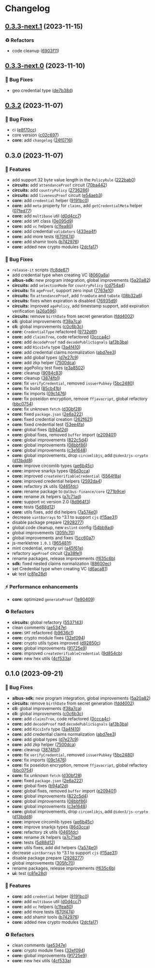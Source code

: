 # Changelog

## [0.3.3-next.1](https://github.com/mfactory-lab/albus/compare/@albus-finance/core-v0.3.3-next.0...@albus-finance/core-v0.3.3-next.1) (2023-11-15)


### ♻️ Refactors

* code cleanup ([6903f11](https://github.com/mfactory-lab/albus/commit/6903f11247baf3da299f00252eeebe227e7febca))

## [0.3.3-next.0](https://github.com/mfactory-lab/albus/compare/@albus-finance/core-v0.3.2...@albus-finance/core-v0.3.3-next.0) (2023-11-10)


### 🐞 Bug Fixes

* geo credential type ([de7b38d](https://github.com/mfactory-lab/albus/commit/de7b38d75682f1fed3f8b2942949504327cbb5b3))

## [0.3.2](https://github.com/mfactory-lab/albus/compare/@albus-finance/core-v0.3.0...@albus-finance/core-v0.3.2) (2023-11-07)


### 🐞 Bug Fixes

* ci ([e8f70cc](https://github.com/mfactory-lab/albus/commit/e8f70ccbf982fd4b09d4be1a8beb6ad5118f437a))
* core version ([c02c697](https://github.com/mfactory-lab/albus/commit/c02c6975188d6ccc9ab489f9e492b1cdc9563c33))
* **core:** add `changelog` ([24f0716](https://github.com/mfactory-lab/albus/commit/24f0716be7aa2248f2979427582d6bf58053bca9))

## 0.3.0 (2023-11-07)

### 🌟 Features

* add support 32 byte value length in the `PolicyRule` ([222bab0](https://github.com/mfactory-lab/albus/commit/222bab0099a44123376c3e8f6f881228e527f6fd))
* **circuits:** add `attendanceProof` circuit ([70ba442](https://github.com/mfactory-lab/albus/commit/70ba4425cfb6fdd24ff76a4bf0d68914b4cce7e3))
* **circuits:** add `countryPolicy` ([2736286](https://github.com/mfactory-lab/albus/commit/2736286dca839d8a1c3b002b5e2e2837ec4f468e))
* **circuits:** add `livenessProof` circuit ([e54aeb3](https://github.com/mfactory-lab/albus/commit/e54aeb383557b8ae9aea955e7573edc089753013))
* **core:** add `credential` helper ([9191bc0](https://github.com/mfactory-lab/albus/commit/9191bc0ae4cd1024b5ac1687bd38a44265043839))
* **core:** add `meta` property for `claims`, add `getCredentialMeta` helper ([07fed77](https://github.com/mfactory-lab/albus/commit/07fed77d72156b74e9dd384db75fc57eec6adac7))
* **core:** add `multibase` util ([d0d4cc7](https://github.com/mfactory-lab/albus/commit/d0d4cc775c84f7c2643cad6a2da47bf80ff794e0))
* **core:** add `SMT` class ([0e095d9](https://github.com/mfactory-lab/albus/commit/0e095d9d5a7e574101a649b42c016cd676fc8862))
* **core:** add `vc` helpers ([c1fea80](https://github.com/mfactory-lab/albus/commit/c1fea803f31d70494bf3651c22f345d5a064e519))
* **core:** add credential `validators` ([433ea4f](https://github.com/mfactory-lab/albus/commit/433ea4fda517541a21995fd2e15f7aa26f0d27a3))
* **core:** add more tests ([670f474](https://github.com/mfactory-lab/albus/commit/670f474bf2514b0ce6b95f45fea90cf664ea73c4))
* **core:** add shamir tools ([b742976](https://github.com/mfactory-lab/albus/commit/b74297622b5f1885a780101982d624371b9cede5))
* **core:** added new crypto modules ([2dcfa17](https://github.com/mfactory-lab/albus/commit/2dcfa176d0beee0cbc4cf1c77e879f338ceec496))


### 🐞 Bug Fixes

* `release-it` scripts ([fc8de67](https://github.com/mfactory-lab/albus/commit/fc8de679d76dd74ca038f6e8e1ec1a9185eb3e5b))
* add credential type when creating VC ([8060a8a](https://github.com/mfactory-lab/albus/commit/8060a8acf580e43f1f3b17dd349a5c1861ef88bf))
* **albus-sdk:** new program integration, global improvements ([5a20a82](https://github.com/mfactory-lab/albus/commit/5a20a82f44902c7d0a9e9ce458bd13b652421fb3))
* **circuits:** add `selectionMode` for `countryPolicy` ([cd754a4](https://github.com/mfactory-lab/albus/commit/cd754a48f02e7c982cbffe3047c2def2bbcd5cd4))
* **circuits:** fix `ageProof`, support zero input ([7763e10](https://github.com/mfactory-lab/albus/commit/7763e10a3c390f904dfaab42f1a0b34e107a0972))
* **circuits:** fix `attendanceProof`, add `fromDate` and `toDate` ([08b32a6](https://github.com/mfactory-lab/albus/commit/08b32a658dfc7a65a412437124ed151ec3ee2e85))
* **circuits:** fixes when expiration is disabled ([76935d9](https://github.com/mfactory-lab/albus/commit/76935d9214b7384e05289d1ec604eb9b75e01b39))
* **circuits:** improved `agePolicy`, add timestamp support, add expiration verification ([a26a596](https://github.com/mfactory-lab/albus/commit/a26a596bfeec4d9ba5974ecac1a143f759944698))
* **circuits:** remove `birthDate` from secret generation ([fdd4002](https://github.com/mfactory-lab/albus/commit/fdd4002ccad00465d430f729372c5da5d1ec9df7))
* **cli:** global improvements ([f38a7ca](https://github.com/mfactory-lab/albus/commit/f38a7ca37befcd5c7f8a8473e828c3b888272cda))
* **cli:** global improvements ([c0c6b3c](https://github.com/mfactory-lab/albus/commit/c0c6b3c5a0b2c6842f98924752f4312649d88bc5))
* **core:** `CredentialType` refactored ([9732d6f](https://github.com/mfactory-lab/albus/commit/9732d6f72647c88aef8b1fcaad768099660052b9))
* **core:** add `claimsTree`, code refactored ([0ccca4c](https://github.com/mfactory-lab/albus/commit/0ccca4c0dce05d437b04338377ee7558c35e8244))
* **core:** add `decodeProof` nad `decodePublicSignals` ([af3b3ba](https://github.com/mfactory-lab/albus/commit/af3b3ba7f3e6437b975909290f9f7927109c499f))
* **core:** add `R1csInfo` type ([3a4f410](https://github.com/mfactory-lab/albus/commit/3a4f41080be8958b01e1114535e3b6fc77479547))
* **core:** add credential claims normalization ([abd7ee3](https://github.com/mfactory-lab/albus/commit/abd7ee355e2fbf2462849bcf1707c7ecd182a7e6))
* **core:** add global types ([d7e27c9](https://github.com/mfactory-lab/albus/commit/d7e27c9c1175a575ef68d234a31992087194250c))
* **core:** add zkp helper ([7500dca](https://github.com/mfactory-lab/albus/commit/7500dca0369d1f054e1b39c35a6a771d7c2c74a2))
* **core:** agePolicy test fixes ([e3a8502](https://github.com/mfactory-lab/albus/commit/e3a850250d4396a7be8bd4cb953d2e64bf883c74))
* **core:** cleanup ([9084c83](https://github.com/mfactory-lab/albus/commit/9084c838ae92790a3163ca4acde76196bbe1f4a2))
* **core:** cleanup ([3874fb1](https://github.com/mfactory-lab/albus/commit/3874fb13ca6603d5f8b08c8473db62d8df9ec3e9))
* **core:** fix `verifyCredential`, removed `issuerPubkey` ([5bc2480](https://github.com/mfactory-lab/albus/commit/5bc24806aa68fde9caf5f3a340831113a738c6fd))
* **core:** fix build ([85cb41b](https://github.com/mfactory-lab/albus/commit/85cb41b61ade76a657db8a8f5a42dcc54e0c5447))
* **core:** fix imports ([09c1476](https://github.com/mfactory-lab/albus/commit/09c14767f17331d25ea4025090831df9b8d17c17))
* **core:** fix poseidon encryption, remove `ffjavacript`, global refactory ([bbc0754](https://github.com/mfactory-lab/albus/commit/bbc0754910bf3ccbffa9997dd7df322f792a9fff))
* **core:** fix unknown `fetch` ([d30bf28](https://github.com/mfactory-lab/albus/commit/d30bf289043ede5a7b66f662ab67b615e049eacb))
* **core:** fixed `package.json` ([2e6a222](https://github.com/mfactory-lab/albus/commit/2e6a22246aeabfbb7239089bc05adfd64a87fe8a))
* **core:** fixed credential creation ([262f621](https://github.com/mfactory-lab/albus/commit/262f62116017a12872331a13565d6d0c1ddef066))
* **core:** fixed credential test ([53ee4fa](https://github.com/mfactory-lab/albus/commit/53ee4faf05dcce24ff9ef96cf5610cf9642ef7a5))
* **core:** global fixes ([b94a12d](https://github.com/mfactory-lab/albus/commit/b94a12de045a75ba7a0411a1d16f41e055ffaef8))
* **core:** global fixes, removed `buffer` import ([e209401](https://github.com/mfactory-lab/albus/commit/e2094015fcdd6a8abea9755d6c1ede03066ef5ce))
* **core:** global improvements ([822c5d4](https://github.com/mfactory-lab/albus/commit/822c5d408a40ead82b5fe26449ffc9a533c750d6))
* **core:** global improvements ([08bbf86](https://github.com/mfactory-lab/albus/commit/08bbf866cfc3e8d52edcf9fdd04a29609deb520f))
* **core:** global improvements ([c3e1648](https://github.com/mfactory-lab/albus/commit/c3e16486c8b366bfac6dbba3703f758f5c830d96))
* **core:** global improvements, drop `circomlibjs`, add `@iden3/js-crypto` ([d13bdd8](https://github.com/mfactory-lab/albus/commit/d13bdd8f36dda75cddd32ad2c71587aec8f828ef))
* **core:** improve circomlib types ([ae6b45c](https://github.com/mfactory-lab/albus/commit/ae6b45c0cd49fba0caa0ed2198923cc299b2b115))
* **core:** improve snarkjs types ([86d3cca](https://github.com/mfactory-lab/albus/commit/86d3cca3e91b16fff87c98407c6ca36b30bc95ed))
* **core:** improved `createVerifiableCredential` ([5564f8a](https://github.com/mfactory-lab/albus/commit/5564f8aa3d467d5a649a1270ce504653513f2da7))
* **core:** improved credential helpers ([2592da4](https://github.com/mfactory-lab/albus/commit/2592da4ed1af392059dd2e776f447ee750630767))
* **core:** refactory zk utils ([0465fdc](https://github.com/mfactory-lab/albus/commit/0465fdc25a90647cbfac99617064ebc249a149be))
* **core:** rename package to `@albus-finance/core` ([271b9ce](https://github.com/mfactory-lab/albus/commit/271b9cef8eefe59f5f0813e951b881f831b64007))
* **core:** rename zk helpers ([a7c71ad](https://github.com/mfactory-lab/albus/commit/a7c71ad63cf91a88fd28a4c2211200a9f1b97ae3))
* **core:** support vc version 2.0 ([8d964f3](https://github.com/mfactory-lab/albus/commit/8d964f3a7f360f811837a71252deb47ef4db9d83))
* **core:** tests ([5d88d12](https://github.com/mfactory-lab/albus/commit/5d88d1281b844bf173cf0c14288f45c04cd0128f))
* **core:** utils fixes, add did helpers ([7a574e0](https://github.com/mfactory-lab/albus/commit/7a574e07da87ca886673607e0d0613a7de15b20f))
* decrease `uint8arrays` to ^3.1 to support `cjs` ([f15ae31](https://github.com/mfactory-lab/albus/commit/f15ae319c1f0bfda6868490de0158dbc463724c9))
* disable package prepare ([2928277](https://github.com/mfactory-lab/albus/commit/29282777db15d409f6c8a7469089f8b582d6a4bb))
* global code cleanup, new `eslint` config ([54bb9ad](https://github.com/mfactory-lab/albus/commit/54bb9adc237d48932424e5775d891c957401dd51))
* global improvements ([305fc70](https://github.com/mfactory-lab/albus/commit/305fc7066827396774f6b6e38a157a0efc3a522c))
* global improvements and fixes ([5cc60a7](https://github.com/mfactory-lab/albus/commit/5cc60a72403059fa7b462096329d16e1c021faa7))
* js-merkletree `1.0.1` ([965481f](https://github.com/mfactory-lab/albus/commit/965481fa286177ce0beee9b1836fea0f08b92130))
* mint credential, empty uri ([a45f61e](https://github.com/mfactory-lab/albus/commit/a45f61e8d959b94acc825aadd5fcd511a418f846))
* refactory `ageProof` circuit ([2a38fe1](https://github.com/mfactory-lab/albus/commit/2a38fe1bd0b0fa31c50112a0c991d2644fc3610b))
* rename packages, release improvements ([f635c6b](https://github.com/mfactory-lab/albus/commit/f635c6b6ea78fcc8cd4430530aaef94a13510db0))
* **sdk:** fixed nested claims normalization ([88600ec](https://github.com/mfactory-lab/albus/commit/88600ece12a9f6f1d94b6f01afc9de1130a528f9))
* set Credential type when creating VC ([d6aca81](https://github.com/mfactory-lab/albus/commit/d6aca81a04408476eb56ee9965dc3b531ef29024))
* **ui:** test ([c81e28d](https://github.com/mfactory-lab/albus/commit/c81e28dc67fe6ecb4cde3ec08f45ed67487d2a7d))


### ⚡️ Performance enhancements

* **core:** optimized `generateProof` ([1e90409](https://github.com/mfactory-lab/albus/commit/1e904090fda048dda0a010c16d1aefe6c5b8c56f))


### ♻️ Refactors

* **circuits:** global refactory ([5537143](https://github.com/mfactory-lab/albus/commit/553714336b159e5079a01e1cfa04333ecfaf9a27))
* clean comments ([ae5347e](https://github.com/mfactory-lab/albus/commit/ae5347ec8165238ae82874a359780a09779364f3))
* **core:** `SMT` refactored ([b9636c1](https://github.com/mfactory-lab/albus/commit/b9636c1c2dcf32e2d205991e7289b93e44432b80))
* **core:** crypto module fixes ([32ef094](https://github.com/mfactory-lab/albus/commit/32ef094863ac953e39f5e50ae92f25d3f059e4bc))
* **core:** crypto utils types improved ([d92850c](https://github.com/mfactory-lab/albus/commit/d92850ca1ecaa95ee5c5fcf0a1235495504d4d0b))
* **core:** global improvements ([91725e9](https://github.com/mfactory-lab/albus/commit/91725e9c894d306ae9ea925dec0045f4d1192b15))
* **core:** improved `createVerifiableCredential` ([9d854cb](https://github.com/mfactory-lab/albus/commit/9d854cb1b54af0a2b703ed787b696315e6a08d33))
* **core:** new hex utils ([4cf533a](https://github.com/mfactory-lab/albus/commit/4cf533a6027f9d2007f1b49f00a3cf2176cebe28))


## 0.1.0 (2023-09-21)


### 🐞 Bug Fixes

* **albus-sdk:** new program integration, global improvements ([5a20a82](https://github.com/mfactory-lab/albus/commit/5a20a82f44902c7d0a9e9ce458bd13b652421fb3))
* **circuits:** remove `birthDate` from secret generation ([fdd4002](https://github.com/mfactory-lab/albus/commit/fdd4002ccad00465d430f729372c5da5d1ec9df7))
* **cli:** global improvements ([f38a7ca](https://github.com/mfactory-lab/albus/commit/f38a7ca37befcd5c7f8a8473e828c3b888272cda))
* **cli:** global improvements ([c0c6b3c](https://github.com/mfactory-lab/albus/commit/c0c6b3c5a0b2c6842f98924752f4312649d88bc5))
* **core:** add `claimsTree`, code refactored ([0ccca4c](https://github.com/mfactory-lab/albus/commit/0ccca4c0dce05d437b04338377ee7558c35e8244))
* **core:** add `decodeProof` nad `decodePublicSignals` ([af3b3ba](https://github.com/mfactory-lab/albus/commit/af3b3ba7f3e6437b975909290f9f7927109c499f))
* **core:** add `R1csInfo` type ([3a4f410](https://github.com/mfactory-lab/albus/commit/3a4f41080be8958b01e1114535e3b6fc77479547))
* **core:** add credential claims normalization ([abd7ee3](https://github.com/mfactory-lab/albus/commit/abd7ee355e2fbf2462849bcf1707c7ecd182a7e6))
* **core:** add global types ([d7e27c9](https://github.com/mfactory-lab/albus/commit/d7e27c9c1175a575ef68d234a31992087194250c))
* **core:** add zkp helper ([7500dca](https://github.com/mfactory-lab/albus/commit/7500dca0369d1f054e1b39c35a6a771d7c2c74a2))
* **core:** cleanup ([3874fb1](https://github.com/mfactory-lab/albus/commit/3874fb13ca6603d5f8b08c8473db62d8df9ec3e9))
* **core:** fix `verifyCredential`, removed `issuerPubkey` ([5bc2480](https://github.com/mfactory-lab/albus/commit/5bc24806aa68fde9caf5f3a340831113a738c6fd))
* **core:** fix imports ([09c1476](https://github.com/mfactory-lab/albus/commit/09c14767f17331d25ea4025090831df9b8d17c17))
* **core:** fix poseidon encryption, remove `ffjavacript`, global refactory ([bbc0754](https://github.com/mfactory-lab/albus/commit/bbc0754910bf3ccbffa9997dd7df322f792a9fff))
* **core:** fix unknown `fetch` ([d30bf28](https://github.com/mfactory-lab/albus/commit/d30bf289043ede5a7b66f662ab67b615e049eacb))
* **core:** fixed `package.json` ([2e6a222](https://github.com/mfactory-lab/albus/commit/2e6a22246aeabfbb7239089bc05adfd64a87fe8a))
* **core:** global fixes ([b94a12d](https://github.com/mfactory-lab/albus/commit/b94a12de045a75ba7a0411a1d16f41e055ffaef8))
* **core:** global fixes, removed `buffer` import ([e209401](https://github.com/mfactory-lab/albus/commit/e2094015fcdd6a8abea9755d6c1ede03066ef5ce))
* **core:** global improvements ([822c5d4](https://github.com/mfactory-lab/albus/commit/822c5d408a40ead82b5fe26449ffc9a533c750d6))
* **core:** global improvements ([08bbf86](https://github.com/mfactory-lab/albus/commit/08bbf866cfc3e8d52edcf9fdd04a29609deb520f))
* **core:** global improvements ([c3e1648](https://github.com/mfactory-lab/albus/commit/c3e16486c8b366bfac6dbba3703f758f5c830d96))
* **core:** global improvements, drop `circomlibjs`, add `@iden3/js-crypto` ([d13bdd8](https://github.com/mfactory-lab/albus/commit/d13bdd8f36dda75cddd32ad2c71587aec8f828ef))
* **core:** improve circomlib types ([ae6b45c](https://github.com/mfactory-lab/albus/commit/ae6b45c0cd49fba0caa0ed2198923cc299b2b115))
* **core:** improve snarkjs types ([86d3cca](https://github.com/mfactory-lab/albus/commit/86d3cca3e91b16fff87c98407c6ca36b30bc95ed))
* **core:** refactory zk utils ([0465fdc](https://github.com/mfactory-lab/albus/commit/0465fdc25a90647cbfac99617064ebc249a149be))
* **core:** rename zk helpers ([a7c71ad](https://github.com/mfactory-lab/albus/commit/a7c71ad63cf91a88fd28a4c2211200a9f1b97ae3))
* **core:** tests ([5d88d12](https://github.com/mfactory-lab/albus/commit/5d88d1281b844bf173cf0c14288f45c04cd0128f))
* **core:** utils fixes, add did helpers ([7a574e0](https://github.com/mfactory-lab/albus/commit/7a574e07da87ca886673607e0d0613a7de15b20f))
* decrease `uint8arrays` to ^3.1 to support `cjs` ([f15ae31](https://github.com/mfactory-lab/albus/commit/f15ae319c1f0bfda6868490de0158dbc463724c9))
* disable package prepare ([2928277](https://github.com/mfactory-lab/albus/commit/29282777db15d409f6c8a7469089f8b582d6a4bb))
* global improvements ([305fc70](https://github.com/mfactory-lab/albus/commit/305fc7066827396774f6b6e38a157a0efc3a522c))
* rename packages, release improvements ([f635c6b](https://github.com/mfactory-lab/albus/commit/f635c6b6ea78fcc8cd4430530aaef94a13510db0))
* **ui:** test ([c81e28d](https://github.com/mfactory-lab/albus/commit/c81e28dc67fe6ecb4cde3ec08f45ed67487d2a7d))


### 🌟 Features

* **core:** add `credential` helper ([9191bc0](https://github.com/mfactory-lab/albus/commit/9191bc0ae4cd1024b5ac1687bd38a44265043839))
* **core:** add `multibase` util ([d0d4cc7](https://github.com/mfactory-lab/albus/commit/d0d4cc775c84f7c2643cad6a2da47bf80ff794e0))
* **core:** add `vc` helpers ([c1fea80](https://github.com/mfactory-lab/albus/commit/c1fea803f31d70494bf3651c22f345d5a064e519))
* **core:** add more tests ([670f474](https://github.com/mfactory-lab/albus/commit/670f474bf2514b0ce6b95f45fea90cf664ea73c4))
* **core:** add shamir tools ([b742976](https://github.com/mfactory-lab/albus/commit/b74297622b5f1885a780101982d624371b9cede5))
* **core:** added new crypto modules ([2dcfa17](https://github.com/mfactory-lab/albus/commit/2dcfa176d0beee0cbc4cf1c77e879f338ceec496))


### ♻️ Refactors

* clean comments ([ae5347e](https://github.com/mfactory-lab/albus/commit/ae5347ec8165238ae82874a359780a09779364f3))
* **core:** crypto module fixes ([32ef094](https://github.com/mfactory-lab/albus/commit/32ef094863ac953e39f5e50ae92f25d3f059e4bc))
* **core:** global improvements ([91725e9](https://github.com/mfactory-lab/albus/commit/91725e9c894d306ae9ea925dec0045f4d1192b15))
* **core:** new hex utils ([4cf533a](https://github.com/mfactory-lab/albus/commit/4cf533a6027f9d2007f1b49f00a3cf2176cebe28))